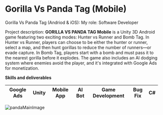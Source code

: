 # Gorilla Vs Panda Tag (Mobile)

  Gorilla Vs Panda Tag (Andriod & iOS): 
  My role: Software Developer

  Project description:
  **GORILLA VS PANDA TAG Mobile** is a Unity 3D Android game featuring two exciting modes: Hunter vs Runner and Bomb Tag. In Hunter vs Runner, players can choose to be either the hunter or runner, select a map, and then hunt gorillas to reduce the number of runners—or evade capture. In Bomb Tag, players start with a bomb and must pass it to the nearest gorilla before it explodes. The game also includes an AI dodging system where enemies avoid the player, and it's integrated with Google Ads for monetization.

  **Skills and deliverables**

  | Google Ads | Unity | Mobile App | AI Bot | Game Development | Bug Fix | C# |
  |------------|-------|------------|--------|------------------|---------|----|

  <img src="./images/pandaMainImage.jpg" alt="pandaMainImage"/>